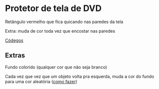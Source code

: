# Protetor de tela de DVD

Retângulo vermelho que fica quicando nas paredes da tela

Extra: muda de cor toda vez que encostar nas paredes

[Códegos](https://matheuslessarodrigues.github.io/LP-Codes/)

## Extras

Fundo colorido (qualquer cor que não seja branco)

Cada vez que vez que um objeto volta pra esquerda, muda a cor do fundo para uma cor aleatória ([como fazer](http://lmgtfy.com/?q=cor+aleat%C3%B3ria+javascript+canvas))
